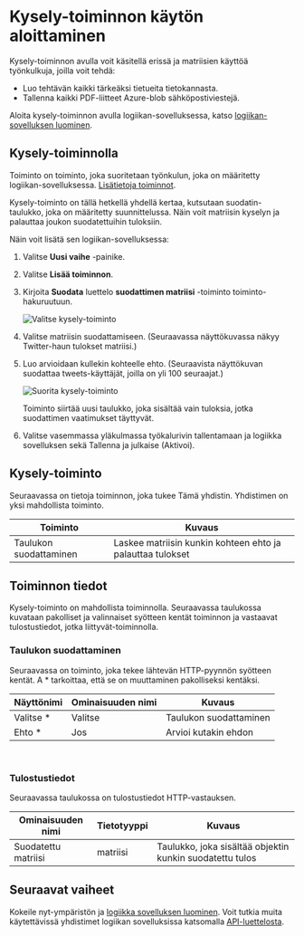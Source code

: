 <properties
    pageTitle="Kysely-toiminnon lisääminen logiikan sovelluksissa | Microsoft Azure"
    description="Yleistä kysely-toiminnon suodattimen matriisi kuten toimintojen tekemistä varten."
    services=""
    documentationCenter=""
    authors="jeffhollan"
    manager="erikre"
    editor=""
    tags="connectors"/>

<tags
   ms.service="logic-apps"
   ms.devlang="na"
   ms.topic="article"
   ms.tgt_pltfrm="na"
   ms.workload="na"
   ms.date="07/20/2016"
   ms.author="jehollan"/>

# <a name="get-started-with-the-query-action"></a>Kysely-toiminnon käytön aloittaminen

Kysely-toiminnon avulla voit käsitellä erissä ja matriisien käyttöä työnkulkuja, joilla voit tehdä:

- Luo tehtävän kaikki tärkeäksi tietueita tietokannasta.
- Tallenna kaikki PDF-liitteet Azure-blob sähköpostiviestejä.

Aloita kysely-toiminnon avulla logiikan-sovelluksessa, katso [logiikan-sovelluksen luominen](../app-service-logic/app-service-logic-create-a-logic-app.md).

## <a name="use-the-query-action"></a>Kysely-toiminnolla

Toiminto on toiminto, joka suoritetaan työnkulun, joka on määritetty logiikan-sovelluksessa. [Lisätietoja toiminnot](connectors-overview.md).  

Kysely-toiminto on tällä hetkellä yhdellä kertaa, kutsutaan suodatin-taulukko, joka on määritetty suunnittelussa. Näin voit matriisin kyselyn ja palauttaa joukon suodatettuihin tuloksiin.

Näin voit lisätä sen logiikan-sovelluksessa:

1. Valitse **Uusi vaihe** -painike.
2. Valitse **Lisää toiminnon**.
3. Kirjoita **Suodata** luettelo **suodattimen matriisi** -toiminto toiminto-hakuruutuun.

    ![Valitse kysely-toiminto](./media/connectors-native-query/using-action-1.png)

4. Valitse matriisin suodattamiseen. (Seuraavassa näyttökuvassa näkyy Twitter-haun tulokset matriisi.)
5. Luo arvioidaan kullekin kohteelle ehto. (Seuraavista näyttökuvan suodattaa tweets-käyttäjät, joilla on yli 100 seuraajat.)

    ![Suorita kysely-toiminto](./media/connectors-native-query/using-action-2.png)

    Toiminto siirtää uusi taulukko, joka sisältää vain tuloksia, jotka suodattimen vaatimukset täyttyvät.
6. Valitse vasemmassa yläkulmassa työkalurivin tallentamaan ja logiikka sovelluksen sekä Tallenna ja julkaise (Aktivoi).

## <a name="query-action"></a>Kysely-toiminto

Seuraavassa on tietoja toiminnon, joka tukee Tämä yhdistin. Yhdistimen on yksi mahdollista toiminto.

|Toiminto|Kuvaus|
|---|---|
|Taulukon suodattaminen|Laskee matriisin kunkin kohteen ehto ja palauttaa tulokset|

## <a name="action-details"></a>Toiminnon tiedot

Kysely-toiminto on mahdollista toiminnolla. Seuraavassa taulukossa kuvataan pakolliset ja valinnaiset syötteen kentät toiminnon ja vastaavat tulostustiedot, jotka liittyvät-toiminnolla.

### <a name="filter-array"></a>Taulukon suodattaminen
Seuraavassa on toiminto, joka tekee lähtevän HTTP-pyynnön syötteen kentät.
A * tarkoittaa, että se on muuttaminen pakolliseksi kentäksi.

|Näyttönimi|Ominaisuuden nimi|Kuvaus|
|---|---|---|
|Valitse *|Valitse|Taulukon suodattaminen|
|Ehto *|Jos|Arvioi kutakin ehdon|
<br>

### <a name="output-details"></a>Tulostustiedot

Seuraavassa taulukossa on tulostustiedot HTTP-vastauksen.

|Ominaisuuden nimi|Tietotyyppi|Kuvaus|
|---|---|---|
|Suodatettu matriisi|matriisi|Taulukko, joka sisältää objektin kunkin suodatettu tulos|

## <a name="next-steps"></a>Seuraavat vaiheet

Kokeile nyt-ympäristön ja [logiikka sovelluksen luominen](../app-service-logic/app-service-logic-create-a-logic-app.md). Voit tutkia muita käytettävissä yhdistimet logiikan sovelluksissa katsomalla [API-luettelosta](apis-list.md).
